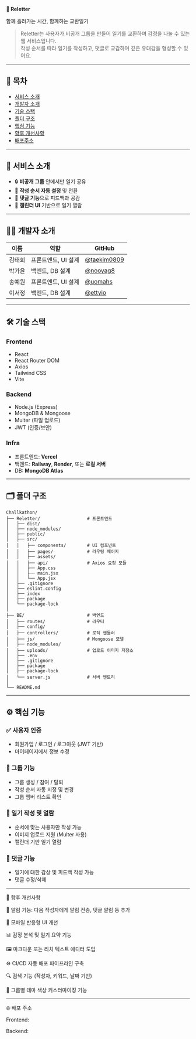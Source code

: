 **💌 Reletter**

함께 흘러가는 시간, 함께하는 교환일기

> Reletter는 사용자가 비공개 그룹을 만들어 일기를 교환하며 감정을 나눌 수 있는 웹 서비스입니다.  
작성 순서를 따라 일기를 작성하고, 댓글로 교감하며 깊은 유대감을 형성할 수 있어요.

---

## 📌 목차
- [서비스 소개](#서비스-소개)
- [개발자 소개](#개발자-소개)
- [기술 스택](#기술-스택)
- [폴더 구조](#폴더-구조)
- [핵심 기능](#핵심-기능)
- [향후 개선사항](#향후-개선사항)
- [배포주소](#배포주소)

---

## 📝 서비스 소개

- 🔒 **비공개 그룹** 안에서만 일기 공유
- 🔁 **작성 순서 자동 설정** 및 전환
- 💬 **댓글 기능**으로 피드백과 공감
- 📅 **캘린더 UI** 기반으로 일기 열람

---

## 👨‍💻 개발자 소개

| 이름 | 역할 | GitHub |
|------|------|--------|
| 김태희 | 프론트엔드, UI 설계 | [@taekim0809](https://github.com/taekim0809) |
| 박가윤 | 백엔드, DB 설계 | [@nooyag8](https://github.com/nooyag8) |
| 송예원 | 프론트엔드, UI 설계 | [@uomahs](https://github.com/uomahs) |
| 이서정 | 백엔드, DB 설계 | [@ettyio](https://github.com/ettyio) |

---

## 🛠️ 기술 스택

### Frontend
- React
- React Router DOM
- Axios
- Tailwind CSS
- Vite

### Backend
- Node.js (Express)
- MongoDB & Mongoose
- Multer (파일 업로드)
- JWT (인증/보안)

### Infra
- 프론트엔드: **Vercel**
- 백엔드: **Railway**, **Render**, 또는 **로컬 서버**
- DB: **MongoDB Atlas**

---

## 🗂 폴더 구조
```
Challkathon/
├── Reletter/                  # 프론트엔드
│   ├── dist/
│   ├── node_modules/
│   ├── public/
│   ├── src/
│   │   ├── components/        # UI 컴포넌트
│   │   ├── pages/             # 라우팅 페이지
│   │   ├── assets/
│   │   ├── api/               # Axios 요청 모듈
│   │   ├── App.css
│   │   ├── main.jsx
│   │   └── App.jsx
│   ├── .gitignore
│   ├── eslint.config
│   ├── index
│   ├── package
│   └── package-lock
│
├── BE/                        # 백엔드
│   ├── routes/                # 라우터
│   ├── config/
│   ├── controllers/           # 로직 핸들러
│   ├── js/                    # Mongoose 모델
│   ├── node_modules/
│   ├── uploads/               # 업로드 이미지 저장소
│   ├── .env
│   ├── .gitignore
│   ├── package
│   ├── package-lock
│   └── server.js              # 서버 엔트리
│
└── README.md
```

---

## ⚙️ 핵심 기능

### ✅ 사용자 인증
- 회원가입 / 로그인 / 로그아웃 (JWT 기반)
- 마이페이지에서 정보 수정

### 📔 그룹 기능
- 그룹 생성 / 참여 / 탈퇴
- 작성 순서 자동 지정 및 변경
- 그룹 멤버 리스트 확인

### 📝 일기 작성 및 열람
- 순서에 맞는 사용자만 작성 가능
- 이미지 업로드 지원 (Multer 사용)
- 캘린더 기반 일기 열람

### 💬 댓글 기능
- 일기에 대한 감상 및 피드백 작성 가능
- 댓글 수정/삭제

---

🚀 향후 개선사항

 🔔 알림 기능: 다음 작성자에게 알림 전송, 댓글 알림 등 추가
 
 📱 모바일 반응형 UI 개선
 
 📊 감정 분석 및 일기 요약 기능
 
 🖼️ 마크다운 또는 리치 텍스트 에디터 도입
 
 ⚙️ CI/CD 자동 배포 파이프라인 구축
 
 🔍 검색 기능 (작성자, 키워드, 날짜 기반)
 
 🌈 그룹별 테마 색상 커스터마이징 기능

---

🌐 배포 주소

Frontend: 

Backend: 
